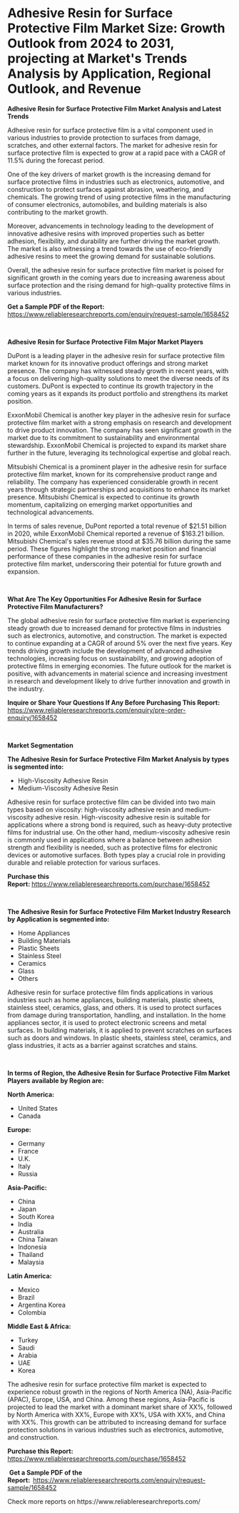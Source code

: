 <p><h1>Adhesive Resin for Surface Protective Film Market Size: Growth Outlook from 2024 to 2031, projecting at Market's Trends Analysis by Application, Regional Outlook, and Revenue</h1></p><p><strong>Adhesive Resin for Surface Protective Film Market Analysis and Latest Trends</strong></p>
<p><p>Adhesive resin for surface protective film is a vital component used in various industries to provide protection to surfaces from damage, scratches, and other external factors. The market for adhesive resin for surface protective film is expected to grow at a rapid pace with a CAGR of 11.5% during the forecast period. </p><p>One of the key drivers of market growth is the increasing demand for surface protective films in industries such as electronics, automotive, and construction to protect surfaces against abrasion, weathering, and chemicals. The growing trend of using protective films in the manufacturing of consumer electronics, automobiles, and building materials is also contributing to the market growth. </p><p>Moreover, advancements in technology leading to the development of innovative adhesive resins with improved properties such as better adhesion, flexibility, and durability are further driving the market growth. The market is also witnessing a trend towards the use of eco-friendly adhesive resins to meet the growing demand for sustainable solutions.</p><p>Overall, the adhesive resin for surface protective film market is poised for significant growth in the coming years due to increasing awareness about surface protection and the rising demand for high-quality protective films in various industries.</p></p>
<p><strong>Get a Sample PDF of the Report:&nbsp;</strong> <a href="https://www.reliableresearchreports.com/enquiry/request-sample/1658452">https://www.reliableresearchreports.com/enquiry/request-sample/1658452</a></p>
<p>&nbsp;</p>
<p><strong>Adhesive Resin for Surface Protective Film Major Market Players</strong></p>
<p><p>DuPont is a leading player in the adhesive resin for surface protective film market known for its innovative product offerings and strong market presence. The company has witnessed steady growth in recent years, with a focus on delivering high-quality solutions to meet the diverse needs of its customers. DuPont is expected to continue its growth trajectory in the coming years as it expands its product portfolio and strengthens its market position.</p><p>ExxonMobil Chemical is another key player in the adhesive resin for surface protective film market with a strong emphasis on research and development to drive product innovation. The company has seen significant growth in the market due to its commitment to sustainability and environmental stewardship. ExxonMobil Chemical is projected to expand its market share further in the future, leveraging its technological expertise and global reach.</p><p>Mitsubishi Chemical is a prominent player in the adhesive resin for surface protective film market, known for its comprehensive product range and reliability. The company has experienced considerable growth in recent years through strategic partnerships and acquisitions to enhance its market presence. Mitsubishi Chemical is expected to continue its growth momentum, capitalizing on emerging market opportunities and technological advancements.</p><p>In terms of sales revenue, DuPont reported a total revenue of $21.51 billion in 2020, while ExxonMobil Chemical reported a revenue of $163.21 billion. Mitsubishi Chemical's sales revenue stood at $35.76 billion during the same period. These figures highlight the strong market position and financial performance of these companies in the adhesive resin for surface protective film market, underscoring their potential for future growth and expansion.</p></p>
<p>&nbsp;</p>
<p><strong>What Are The Key Opportunities For Adhesive Resin for Surface Protective Film Manufacturers?</strong></p>
<p><p>The global adhesive resin for surface protective film market is experiencing steady growth due to increased demand for protective films in industries such as electronics, automotive, and construction. The market is expected to continue expanding at a CAGR of around 5% over the next five years. Key trends driving growth include the development of advanced adhesive technologies, increasing focus on sustainability, and growing adoption of protective films in emerging economies. The future outlook for the market is positive, with advancements in material science and increasing investment in research and development likely to drive further innovation and growth in the industry.</p></p>
<p><strong>Inquire or Share Your Questions If Any Before Purchasing This Report:</strong> <a href="https://www.reliableresearchreports.com/enquiry/pre-order-enquiry/1658452">https://www.reliableresearchreports.com/enquiry/pre-order-enquiry/1658452</a></p>
<p>&nbsp;</p>
<p><strong>Market Segmentation</strong></p>
<p><strong>The Adhesive Resin for Surface Protective Film Market Analysis by types is segmented into:</strong></p>
<p><ul><li>High-Viscosity Adhesive Resin</li><li>Medium-Viscosity Adhesive Resin</li></ul></p>
<p><p>Adhesive resin for surface protective film can be divided into two main types based on viscosity: high-viscosity adhesive resin and medium-viscosity adhesive resin. High-viscosity adhesive resin is suitable for applications where a strong bond is required, such as heavy-duty protective films for industrial use. On the other hand, medium-viscosity adhesive resin is commonly used in applications where a balance between adhesion strength and flexibility is needed, such as protective films for electronic devices or automotive surfaces. Both types play a crucial role in providing durable and reliable protection for various surfaces.</p></p>
<p><strong>Purchase this Report:&nbsp;</strong><a href="https://www.reliableresearchreports.com/purchase/1658452">https://www.reliableresearchreports.com/purchase/1658452</a></p>
<p>&nbsp;</p>
<p><strong>The Adhesive Resin for Surface Protective Film Market Industry Research by Application is segmented into:</strong></p>
<p><ul><li>Home Appliances</li><li>Building Materials</li><li>Plastic Sheets</li><li>Stainless Steel</li><li>Ceramics</li><li>Glass</li><li>Others</li></ul></p>
<p><p>Adhesive resin for surface protective film finds applications in various industries such as home appliances, building materials, plastic sheets, stainless steel, ceramics, glass, and others. It is used to protect surfaces from damage during transportation, handling, and installation. In the home appliances sector, it is used to protect electronic screens and metal surfaces. In building materials, it is applied to prevent scratches on surfaces such as doors and windows. In plastic sheets, stainless steel, ceramics, and glass industries, it acts as a barrier against scratches and stains.</p></p>
<p>&nbsp;</p>
<p><strong>In terms of Region, the Adhesive Resin for Surface Protective Film Market Players available by Region are:</strong></p>
<p>
    <p> <strong> North America: </strong>
        <ul>
            <li>United States</li>
            <li>Canada</li>
        </ul>
        </p> 
    <p> <strong> Europe: </strong>
        <ul>
            <li>Germany</li>
            <li>France</li>
            <li>U.K.</li>
            <li>Italy</li>
            <li>Russia</li>
        </ul>
        </p> 
    <p> <strong> Asia-Pacific: </strong>
        <ul>
            <li>China</li>
            <li>Japan</li>
            <li>South Korea</li>
            <li>India</li>
            <li>Australia</li>
            <li>China Taiwan</li>
            <li>Indonesia</li>
            <li>Thailand</li>
            <li>Malaysia</li>
        </ul>
        </p> 
    <p> <strong> Latin America: </strong>
        <ul>
            <li>Mexico</li>
            <li>Brazil</li>
            <li>Argentina Korea</li>
            <li>Colombia</li>
        </ul>
        </p> 
    <p> <strong> Middle East & Africa: </strong>
        <ul>
            <li>Turkey</li>
            <li>Saudi</li>
            <li>Arabia</li>
            <li>UAE</li>
            <li>Korea</li>
        </ul>
    </p>
    </p>
<p><p>The adhesive resin for surface protective film market is expected to experience robust growth in the regions of North America (NA), Asia-Pacific (APAC), Europe, USA, and China. Among these regions, Asia-Pacific is projected to lead the market with a dominant market share of XX%, followed by North America with XX%, Europe with XX%, USA with XX%, and China with XX%. This growth can be attributed to increasing demand for surface protection solutions in various industries such as electronics, automotive, and construction.</p></p>
<p><strong>Purchase this Report: </strong><a href="https://www.reliableresearchreports.com/purchase/1658452">https://www.reliableresearchreports.com/purchase/1658452</a></p>
<p>&nbsp;<strong>Get a Sample PDF of the Report:&nbsp;&nbsp;</strong><a href="https://www.reliableresearchreports.com/enquiry/request-sample/1658452">https://www.reliableresearchreports.com/enquiry/request-sample/1658452</a></p>
<p><strong></strong></p>
<p>Check more reports on https://www.reliableresearchreports.com/</p>